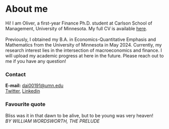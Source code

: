 # About me
Hi! I am Oliver, a first-year Finance Ph.D. student at Carlson School of Management, University of Minnesota. My full CV is available [here](/CV081324.pdf). \
\
Previously, I obtained my B.A. in Economics-Quantitative Emphasis and Mathematics from the University of Minnesota in May 2024. Currently, my research interest lies in the intersection of macroeconomics and finance. I will upload my academic progress at here in the future. Please reach out to me if you have any question!

### Contact
**E-mail:** dai00191@umn.edu\
[Twitter](https://x.com/Oliver_Dai_Econ), [Linkedin](/OliverDai_LinkedIn.html)
    

### Favourite quote
Bliss was it in that dawn to be alive, but to be young was very heaven!\
_BY WILLIAM WORDSWORTH, THE PRELUDE_


